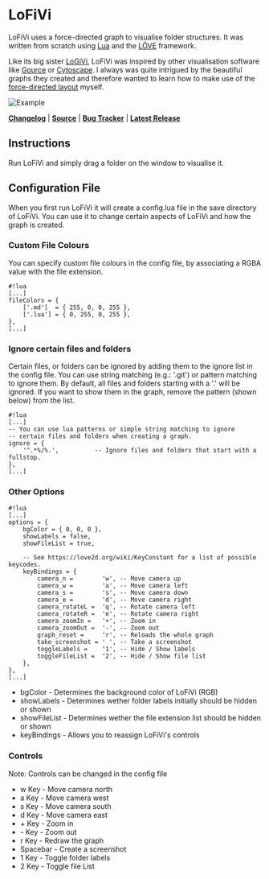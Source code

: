 # LoFiVi

LoFiVi uses a force-directed graph to visualise folder structures. It was written from scratch using [Lua](http://www.lua.org/) and the [LÖVE](https://love2d.org/) framework.

Like its big sister [LoGiVi](https://github.com/rm-code/logivi), LoFiVi was inspired by other visualisation software like [Gource](https://code.google.com/p/gource/) or [Cytoscape](http://www.cytoscape.org/). I always was quite intrigued by the beautiful graphs they created and therefore wanted to learn how to make use of the [force-directed layout](http://en.wikipedia.org/wiki/Force-directed_graph_drawing) myself.

![Example](https://github.com/rm-code/lofivi/wiki/media/pz_lofivi.png)

[__Changelog__](https://github.com/rm-code/lofivi/blob/develop/CHANGELOG.md) | [__Source__](https://github.com/rm-code/lofivi) | [__Bug Tracker__](https://github.com/rm-code/lofivi/issues) | [__Latest Release__](https://github.com/rm-code/lofivi/releases/latest)

## Instructions

Run LoFiVi and simply drag a folder on the window to visualise it.

## Configuration File
When you first run LoFiVi it will create a config.lua file in the save directory of LoFiVi. You can use it to change certain aspects of LoFiVi and how the graph is created.

### Custom File Colours
You can specify custom file colours in the config file, by associating a RGBA value with the file extension.

```
#!lua
[...]
fileColors = {
    ['.md']  = { 255, 0, 0, 255 },
    ['.lua'] = { 0, 255, 0, 255 },
},
[...]
```

### Ignore certain files and folders
Certain files, or folders can be ignored by adding them to the ignore list in the config file. You can use string matching (e.g.: '.git') or pattern matching to ignore them. By default, all files and folders starting with a '.' will be ignored. If you want to show them in the graph, remove the pattern (shown below) from the list.

```
#!lua
[...]
-- You can use lua patterns or simple string matching to ignore
-- certain files and folders when creating a graph.
ignore = {
    '^.*%/%.',          -- Ignore files and folders that start with a fullstop.
},
[...]
```

### Other Options
```
#!lua
[...]
options = {
    bgColor = { 0, 0, 0 },
    showLabels = false,
    showFileList = true,

    -- See https://love2d.org/wiki/KeyConstant for a list of possible keycodes.
    keyBindings = {
        camera_n =        'w', -- Move camera up
        camera_w =        'a', -- Move camera left
        camera_s =        's', -- Move camera down
        camera_e =        'd', -- Move camera right
        camera_rotateL =  'q', -- Rotate camera left
        camera_rotateR =  'e', -- Rotate camera right
        camera_zoomIn =   '+', -- Zoom in
        camera_zoomOut =  '-', -- Zoom out
        graph_reset =     'r', -- Reloads the whole graph
        take_screenshot = ' ', -- Take a screenshot
        toggleLabels =    '1', -- Hide / Show labels
        toggleFileList =  '2', -- Hide / Show file list
    },
},
[...]
```
- bgColor - Determines the background color of LoFiVi (RGB)
- showLabels - Determines wether folder labels initially should be hidden or shown
- showFileList - Determines wether the file extension list should be hidden or shown
- keyBindings - Allows you to reassign LoFiVi's controls

### Controls
Note: Controls can be changed in the config file

- w Key - Move camera north
- a Key - Move camera west
- s Key - Move camera south
- d Key - Move camera east
- \+ Key - Zoom in
- \- Key - Zoom out
- r Key - Redraw the graph
- Spacebar - Create a screenshot
- 1 Key - Toggle folder labels
- 2 Key - Toggle file List
